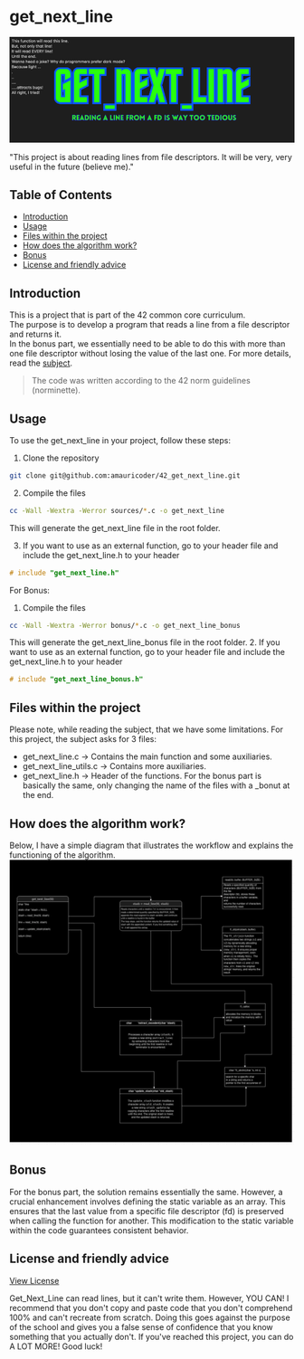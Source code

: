 # get_next_line

![Banner](gnl_banner.png "banner get next line")

"This project is about reading lines from file descriptors. It will be very, very useful in the future (believe me)."
## Table of Contents

- [Introduction](#introduction)
- [Usage](#usage)
- [Files within the project](#files-within-the-project)
- [How does the algorithm work?](#how-does-the-algorithm-work)
- [Bonus](#bonus)
- [License and friendly advice](#license-and-friendly-advice)

## Introduction
This is a project that is part of the 42 common core curriculum.  
The purpose is to develop a program that reads a line from a file descriptor and returns it.  
In the bonus part, we essentially need to be able to do this with more than one file descriptor without losing the value of the last one.
For more details, read the [subject](subject/subject.pdf).
>The code was written according to the 42 norm guidelines (norminette).

## Usage
To use the get_next_line in your project, follow these steps:
1. Clone the repository
```bash
git clone git@github.com:amauricoder/42_get_next_line.git
```
2. Compile the files
```bash
cc -Wall -Wextra -Werror sources/*.c -o get_next_line 
```
This will generate the get_next_line file in the root folder.

3. If you want to use as an external function, go to your header file and include the get_next_line.h to your header
```C
# include "get_next_line.h"
```

For Bonus:
1. Compile the files
```bash
cc -Wall -Wextra -Werror bonus/*.c -o get_next_line_bonus 
```
This will generate the get_next_line_bonus file in the root folder.
2. If you want to use as an external function, go to your header file and include the get_next_line.h to your header
```C
# include "get_next_line_bonus.h"
```

## Files within the project
Please note, while reading the subject, that we have some limitations.
For this project, the subject asks for 3 files:
- get_next_line.c -> Contains the main function and some auxiliaries.
- get_next_line_utils.c -> Contains more auxiliaries.
- get_next_line.h -> Header of the functions.
For the bonus part is basically the same, only changing the name of the files with a _bonut at the end.

## How does the algorithm work?
Below, I have a simple diagram that illustrates the workflow and explains the functioning of the algorithm.
![Workflow](workflow.jpg)

## Bonus
For the bonus part, the solution remains essentially the same. However, a crucial enhancement involves defining the static variable as an array. This ensures that the last value from a specific file descriptor (fd) is preserved when calling the function for another. This modification to the static variable within the code guarantees consistent behavior.

## License and friendly advice
[View License](LICENSE)

Get_Next_Line can read lines, but it can't write them. However, YOU CAN!
I recommend that you don't copy and paste code that you don't comprehend 100% and can't recreate from scratch. 
Doing this goes against the purpose of the school and gives you a false sense of confidence that you know something that you actually don't.
If you've reached this project, you can do A LOT MORE! 
Good luck!
